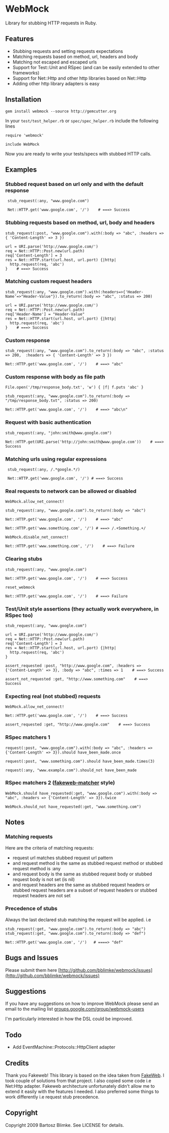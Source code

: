 WebMock
=======

Library for stubbing HTTP requests in Ruby.

Features
--------

* Stubbing requests and setting requests expectations
* Matching requests based on method, url, headers and body
* Matching not escaped and escaped urls
* Support for Test::Unit and RSpec (and can be easily extended to other frameworks)
* Support for Net::Http and other http libraries based on Net::Http
* Adding other http library adapters is easy


Installation
------------

    gem install webmock --source http://gemcutter.org

In your `test/test_helper.rb` or `spec/spec_helper.rb` include the following lines

    require 'webmock'
	
	include WebMock

Now you are ready to write your tests/specs with stubbed HTTP calls. 

## Examples

### Stubbed request based on url only and with the default response

	 stub_request(:any, "www.google.com")

	 Net::HTTP.get('www.google.com', '/')    # ===> Success
	
### Stubbing requests based on method, url, body and headers

	stub_request(:post, "www.google.com").with(:body => "abc", :headers => { 'Content-Length' => 3 })

	url = URI.parse('http://www.google.com/')
    req = Net::HTTP::Post.new(url.path)
	req['Content-Length'] = 3
    res = Net::HTTP.start(url.host, url.port) {|http|
      http.request(req, 'abc')
    }    # ===> Success

### Matching custom request headers

    stub_request(:any, "www.google.com").with(:headers=>{'Header-Name'=>"Header-Value"}).to_return(:body => "abc", :status => 200)

	url = URI.parse('http://www.google.com/')
    req = Net::HTTP::Post.new(url.path)
	req['Header-Name'] = "Header-Value"
    res = Net::HTTP.start(url.host, url.port) {|http|
      http.request(req, 'abc')
    }    # ===> Success

### Custom response

	stub_request(:any, "www.google.com").to_return(:body => "abc", :status => 200,  :headers => { 'Content-Length' => 3 })
	
	Net::HTTP.get('www.google.com', '/')    # ===> "abc"
	
### Custom response with body as file path

	File.open('/tmp/response_body.txt', 'w') { |f| f.puts 'abc' }

	stub_request(:any, "www.google.com").to_return(:body => "/tmp/response_body.txt", :status => 200)

	Net::HTTP.get('www.google.com', '/')    # ===> "abc\n"
	
### Request with basic authentication

	stub_request(:any, "john:smith@www.google.com")
	
	Net::HTTP.get(URI.parse('http://john:smith@www.google.com'))    # ===> Success
	
### Matching urls using regular expressions

	 stub_request(:any, /.*google.*/)

	 Net::HTTP.get('www.google.com', '/') # ===> Success

### Real requests to network can be allowed or disabled

	WebMock.allow_net_connect!

	stub_request(:any, "www.google.com").to_return(:body => "abc")

	Net::HTTP.get('www.google.com', '/')    # ===> "abc"
	
	Net::HTTP.get('www.something.com', '/') # ===> /.+Something.+/
	
	WebMock.disable_net_connect!
	
	Net::HTTP.get('www.something.com', '/')    # ===> Failure

### Clearing stubs

	stub_request(:any, "www.google.com")

	Net::HTTP.get('www.google.com', '/')    # ===> Success
	
	reset_webmock
	
	Net::HTTP.get('www.google.com', '/')    # ===> Failure


### Test/Unit style assertions (they actually work everywhere, in RSpec too)

    stub_request(:any, "www.google.com")

	url = URI.parse('http://www.google.com/')
    req = Net::HTTP::Post.new(url.path)
	req['Content-Length'] = 3
    res = Net::HTTP.start(url.host, url.port) {|http|
      http.request(req, 'abc')
    }

	assert_requested :post, "http://www.google.com", :headers => {'Content-Length' => 3}, :body => "abc", :times => 1    # ===> Success
	
	assert_not_requested :get, "http://www.something.com"    # ===> Success

### Expecting real (not stubbed) requests

	WebMock.allow_net_connect!
	
	Net::HTTP.get('www.google.com', '/')    # ===> Success

	assert_requested :get, "http://www.google.com"    # ===> Success

### RSpec matchers 1

	request(:post, "www.google.com").with(:body => "abc", :headers => {'Content-Length' => 3}).should have_been_made.once
	
	request(:post, "www.something.com").should have_been_made.times(3)
	
	request(:any, "www.example.com").should_not have_been_made

### RSpec matchers 2 ([fakeweb-matcher](http://github.com/freelancing-god/fakeweb-matcher) style)

	WebMock.should have_requested(:get, "www.google.com").with(:body => "abc", :headers => {'Content-Length' => 3}).twice
	
	WebMock.should_not have_requested(:get, "www.something.com")

Notes
-----

### Matching requests

Here are the criteria of matching requests:

* request url matches stubbed request url pattern
* and request method is the same as stubbed request method or stubbed request method is :any
* and request body is the same as stubbed request body or stubbed request body is not set (is nil)
* and request headers are the same as stubbed request headers or stubbed request headers are a subset of request headers or stubbed request headers are not set

### Precedence of stubs

Always the last declared stub matching the request will be applied. 
i.e

	stub_request(:get, "www.google.com").to_return(:body => "abc")
	stub_request(:get, "www.google.com").to_return(:body => "def")

	Net::HTTP.get('www.google.com', '/')   # ====> "def"

Bugs and Issues
---------------

Please submit them here [http://github.com/bblimke/webmock/issues](http://github.com/bblimke/webmock/issues)

Suggestions
------------

If you have any suggestions on how to improve WebMock please send an email to the mailing list [groups.google.com/group/webmock-users](http://groups.google.com/group/webmock-users)

I'm particularly interested in how the DSL could be improved.

Todo
----

* Add EventMachine::Protocols::HttpClient adapter

Credits
-------

Thank you Fakeweb! This library is based on the idea taken from [FakeWeb](fakeweb.rubyforge.org).
I took couple of solutions from that project. I also copied some code i.e Net:Http adapter. 
Fakeweb architecture unfortunately didn't allow me to extend it easily with the features I needed.
I also preferred some things to work differently i.e request stub precedence.

Copyright
---------

Copyright 2009 Bartosz Blimke. See LICENSE for details.
